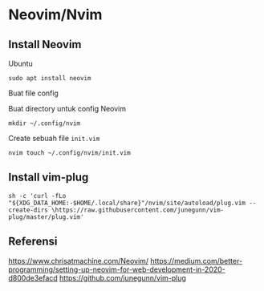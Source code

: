 # Neovim/Nvim

## Install Neovim

Ubuntu

	sudo apt install neovim
	

Buat file config

Buat directory untuk config Neovim

	mkdir ~/.config/nvim

Create sebuah file `init.vim`

	nvim touch ~/.config/nvim/init.vim
	

## Install vim-plug

	sh -c 'curl -fLo "${XDG_DATA_HOME:-$HOME/.local/share}"/nvim/site/autoload/plug.vim --create-dirs \https://raw.githubusercontent.com/junegunn/vim-plug/master/plug.vim'


## Referensi
https://www.chrisatmachine.com/Neovim/
https://medium.com/better-programming/setting-up-neovim-for-web-development-in-2020-d800de3efacd
https://github.com/junegunn/vim-plug

